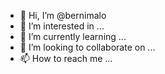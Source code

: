- 👋 Hi, I’m @bernimalo
- 👀 I’m interested in ...
- 🌱 I’m currently learning ...
- 💞️ I’m looking to collaborate on ...
- 📫 How to reach me ...

<!---
bernimalo/bernimalo is a ✨ special ✨ repository because its `README.md` (this file) appears on your GitHub profile.
You can click the Preview link to take a look at your changes.
--->
